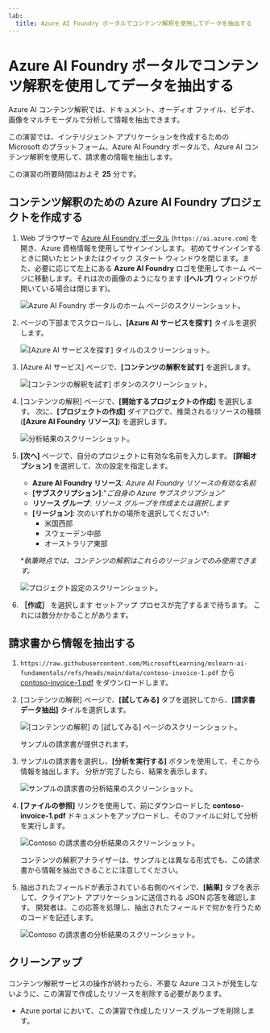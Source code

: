 ```yaml
---
lab:
  title: Azure AI Foundry ポータルでコンテンツ解釈を使用してデータを抽出する
---
```


# Azure AI Foundry ポータルでコンテンツ解釈を使用してデータを抽出する

Azure AI コンテンツ解釈では、ドキュメント、オーディオ ファイル、ビデオ、画像をマルチモーダルで分析して情報を抽出できます。

この演習では、インテリジェント アプリケーションを作成するための Microsoft のプラットフォーム、Azure AI Foundry ポータルで、Azure AI コンテンツ解釈を使用して、請求書の情報を抽出します。 

この演習の所要時間はおよそ **25** 分です。

## コンテンツ解釈のための Azure AI Foundry プロジェクトを作成する

1. Web ブラウザーで [Azure AI Foundry ポータル](https://ai.azure.com) (`https://ai.azure.com`) を開き、Azure 資格情報を使用してサインインします。 初めてサインインするときに開いたヒントまたはクイック スタート ウィンドウを閉じます。また、必要に応じて左上にある **Azure AI Foundry** ロゴを使用してホーム ページに移動します。それは次の画像のようになります (**[ヘルプ]** ウィンドウが開いている場合は閉じます)。

    ![Azure AI Foundry ポータルのホーム ページのスクリーンショット。](./media/ai-foundry-portal.png)

1. ページの下部までスクロールし、**[Azure AI サービスを探す]** タイルを選択します。

    ![[Azure AI サービスを探す] タイルのスクリーンショット。](./media/ai-services.png)

1. [Azure AI サービス] ページで、**[コンテンツの解釈を試す]** を選択します。

    ![[コンテンツの解釈を試す] ボタンのスクリーンショット。](./media/try-content-understanding.png)

1. [コンテンツの解釈] ページで、**[開始するプロジェクトの作成]** を選択します。 次に、**[プロジェクトの作成]** ダイアログで、推奨されるリソースの種類 (**[Azure AI Foundry リソース]**) を選択します。

    ![分析結果のスクリーンショット。](./media/resource-type.png)

1. **[次へ]** ページで、自分のプロジェクトに有効な名前を入力します。 **[詳細オプション]** を選択して、次の設定を指定します。
    - **Azure AI Foundry リソース**: *Azure AI Foundry リソースの有効な名前*
    - **[サブスクリプション]**:"*ご自身の Azure サブスクリプション*"
    - **リソース グループ**: *リソース グループを作成または選択します*
    - **[リージョン]**: 次のいずれかの場所を選択してください\*: 
        * 米国西部
        * スウェーデン中部
        * オーストラリア東部

    \**執筆時点では、コンテンツの解釈はこれらのリージョンでのみ使用できます。*

    ![プロジェクト設定のスクリーンショット。](./media/content-project-settings.png)

1. **［作成］** を選択します セットアップ プロセスが完了するまで待ちます。 これには数分かかることがあります。

## 請求書から情報を抽出する

1. `https://raw.githubusercontent.com/MicrosoftLearning/mslearn-ai-fundamentals/refs/heads/main/data/contoso-invoice-1.pdf` から [contoso-invoice-1.pdf](https://raw.githubusercontent.com/MicrosoftLearning/mslearn-ai-fundamentals/refs/heads/main/data/contoso-invoice-1.pdf) をダウンロードします。 

1. [コンテンツの解釈] ページで、**[試してみる]** タブを選択してから、**[請求書データ抽出]** タイルを選択します。

    ![[コンテンツの解釈] の [試してみる] ページのスクリーンショット。](./media/content-understanding-invoice.png)

    サンプルの請求書が提供されます。

1. サンプルの請求書を選択し、**[分析を実行する]** ボタンを使用して、そこから情報を抽出します。 分析が完了したら、結果を表示します。

    ![サンプルの請求書の分析結果のスクリーンショット。](./media/sample-invoice-analysis.png)

1. **[ファイルの参照]** リンクを使用して、前にダウンロードした **contoso-invoice-1.pdf** ドキュメントをアップロードし、そのファイルに対して分析を実行します。

    ![Contoso の請求書の分析結果のスクリーンショット。](./media/contoso-invoice-analysis.png)

    コンテンツの解釈アナライザーは、サンプルとは異なる形式でも、この請求書から情報を抽出できることに注意してください。

1. 抽出されたフィールドが表示されている右側のペインで、**[結果]** タブを表示して、クライアント アプリケーションに送信される JSON 応答を確認します。 開発者は、この応答を処理し、抽出されたフィールドで何かを行うためのコードを記述します。

    ![Contoso の請求書の分析結果のスクリーンショット。](./media/invoice-analysis-json.png)

## クリーンアップ

コンテンツ解釈サービスの操作が終わったら、不要な Azure コストが発生しないように、この演習で作成したリソースを削除する必要があります。

- Azure portal において、この演習で作成したリソース グループを削除します。

